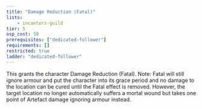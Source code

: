 ```yaml
---
title: "Damage Reduction (Fatal)"
lists:
    - incantors-guild
tier: 5
osp_cost: 50
prerequisites: ["dedicated-follower"]
requirements: []
restricted: true
ladder: "dedicated-follower"
---
```

This grants the character Damage Reduction (Fatal). Note: Fatal will still ignore armour and put the character into its grace period and no damage to the location can be cured until the Fatal effect is removed. However, the target location no longer automatically suffers a mortal wound but takes one point of Artefact damage ignoring armour instead.